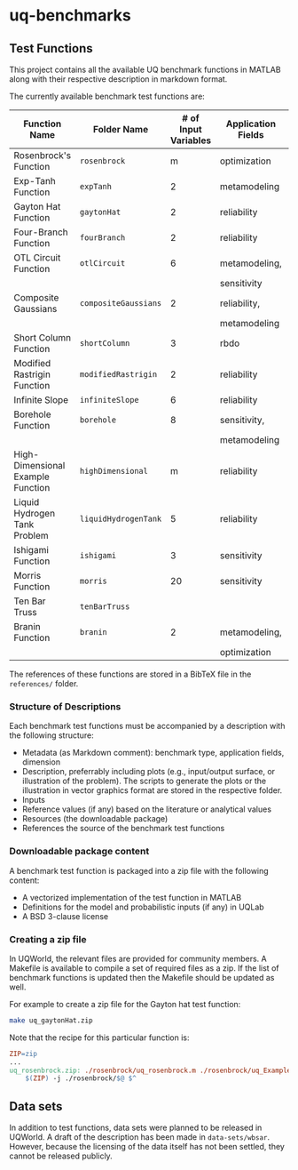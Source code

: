 # uq-benchmarks


## Test Functions 

This project contains all the available UQ benchmark functions in MATLAB
along with their respective description in markdown format.

The currently available benchmark test functions are:

| Function Name  | Folder Name  | # of Input Variables   | Application Fields   | Published in UQWorld   |
|-----------------------------------|---|---|---|---|
| Rosenbrock's Function             | `rosenbrock`         | m  | optimization  | yes |
| Exp-Tanh Function                 | `expTanh`            | 2  | metamodeling  | yes |
| Gayton Hat Function               | `gaytonHat`          | 2  | reliability   | yes |
| Four-Branch Function              | `fourBranch`         | 2  | reliability   | yes |
| OTL Circuit Function              | `otlCircuit`         | 6  | metamodeling, | yes |
|                                   |                      |    | sensitivity   |     |
| Composite Gaussians               | `compositeGaussians` | 2  | reliability,  | yes |
|                                   |                      |    | metamodeling  |     |
| Short Column Function             | `shortColumn`        | 3  | rbdo          | yes |
| Modified Rastrigin Function       | `modifiedRastrigin`  | 2  | reliability   | yes |
| Infinite Slope                    | `infiniteSlope`      | 6  | reliability   | yes |
| Borehole Function                 | `borehole`           | 8  | sensitivity,  | yes |
|                                   |                      |    | metamodeling  |     |
| High-Dimensional Example Function | `highDimensional`    | m  | reliability   | yes |
| Liquid Hydrogen Tank Problem      | `liquidHydrogenTank` | 5  | reliability   | yes |
| Ishigami Function                 | `ishigami`           | 3  | sensitivity   | yes |
| Morris Function                   | `morris`             | 20 | sensitivity   |     |
| Ten Bar Truss                     | `tenBarTruss`        |    |               |     |
| Branin Function                   | `branin`             | 2  | metamodeling, | yes |
|                                   |                      |    | optimization  |     |

The references of these functions are stored in a BibTeX file in the `references/` folder.

### Structure of Descriptions

Each benchmark test functions must be accompanied by a description with the following structure:

- Metadata (as Markdown comment): benchmark type, application fields, dimension
- Description, preferrably including plots (e.g., input/output surface, or illustration of the problem).
  The scripts to generate the plots or the illustration in vector graphics format are stored in the respective folder.
- Inputs
- Reference values (if any) based on the literature or analytical values
- Resources (the downloadable package)
- References the source of the benchmark test functions

### Downloadable package content

A benchmark test function is packaged into a zip file with the following content:

- A vectorized implementation of the test function in MATLAB
- Definitions for the model and probabilistic inputs (if any) in UQLab
- A BSD 3-clause license

### Creating a zip file

In UQWorld, the relevant files are provided for community members.
A Makefile is available to compile a set of required files as a zip.
If the list of benchmark functions is updated then the Makefile should be updated as well.

For example to create a zip file for the Gayton hat test function:

```bash
make uq_gaytonHat.zip
```

Note that the recipe for this particular function is:

```makefile
ZIP=zip
...
uq_rosenbrock.zip: ./rosenbrock/uq_rosenbrock.m ./rosenbrock/uq_Example_rosenbrock.m LICENSE
	$(ZIP) -j ./rosenbrock/$@ $^
```

## Data sets

In addition to test functions, data sets were planned to be released in UQWorld.
A draft of the description has been made in `data-sets/wbsar`.
However, because the licensing of the data itself has not been settled, they cannot be released publicly.
